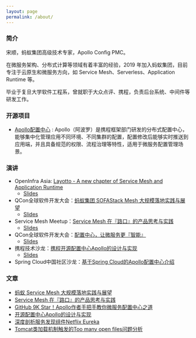 ```yaml
---
layout: page
permalink: /about/
---
```


### 简介

宋顺，蚂蚁集团高级技术专家，Apollo Config PMC。

在微服务架构、分布式计算等领域有着丰富的经验，2019 年加入蚂蚁集团，目前专注于云原生和微服务方向，如 Service Mesh、Serverless、Application Runtime 等。

毕业于复旦大学软件工程系，曾就职于大众点评、携程，负责后台系统、中间件等研发工作。

### 开源项目

 - [Apollo配置中心](https://github.com/ctripcorp/apollo) : Apollo（阿波罗）是携程框架部门研发的分布式配置中心，能够集中化管理应用不同环境、不同集群的配置，配置修改后能够实时推送到应用端，并且具备规范的权限、流程治理等特性，适用于微服务配置管理场景。

### 演讲

 - OpenInfra Asia: [Layotto - A new chapter of Service Mesh and Application Runtime](https://www.youtube.com/watch?v=5v8gTrFUDk8)
   - [Slides](/slides/layotto-a-new-chapter-of-service-mesh-and-application-runtime.pdf)
 - QCon全球软件开发大会：[蚂蚁集团 SOFAStack Mesh 大规模落地实践与展望](https://qcon.infoq.cn/2020/shanghai/presentation/2837)
   - [Slides](/slides/large-scale-implementation-and-prospect-of-sofastack-mesh.pdf)
 - Service Mesh Meetup：[Service Mesh 在『路口』的产品思考与实践](https://tech.antfin.com/community/activities/985/review/954)
   - [Slides](/slides/service-mesh-product-thought-pratice-in-crossroad.pdf)
 - QCon全球软件开发大会：[配置中心，让微服务更『智能』](https://2018.qconshanghai.com/presentation/799)
   - [Slides](/slides/configuration-center-makes-microservices-smart.pdf)
 - 携程技术沙龙：[携程开源配置中心Apollo的设计与实现](http://www.itdks.com/dakalive/detail/3420)
   - [Slides](/slides/design-and-implementation-of-apollo.pdf)
 - Spring Cloud中国社区沙龙：[基于Spring Cloud的Apollo配置中心介绍](http://www.itdks.com/dakalive/detail/929)

### 文章

 - [蚂蚁 Service Mesh 大规模落地实践与展望](https://mp.weixin.qq.com/s/rLY2mt0eSQUnUDrEaCwlCw)
 - [Service Mesh 在『路口』的产品思考与实践](https://mp.weixin.qq.com/s/WitivwLk_caMA0mxGQZlRA)
 - [GitHub 9K Star！Apollo作者手把手教你微服务配置中心之道](https://mp.weixin.qq.com/s?__biz=MjM5MDE0Mjc4MA==&mid=2651011525&idx=1&sn=27329c8a7ee88c3440d139ecbbf98af8)
 - [开源配置中心Apollo的设计与实现](https://mp.weixin.qq.com/s?__biz=MzI4MTY5NTk4Ng==&mid=2247489308&amp;idx=1&amp;sn=aea4b66490c4940f6b3c4d5fa1d2972d)
 - [深度剖析服务发现组件Netflix Eureka](https://mp.weixin.qq.com/s/6DiMiT8AynECNcGRR75XFQ)
 - [Tomcat类加载机制触发的Too many open files问题分析](https://mp.weixin.qq.com/s?__biz=MzI4MTY5NTk4Ng==&mid=2247489529&amp;idx=1&amp;sn=5efe82073f4a421ebb0f5c2402565358)
